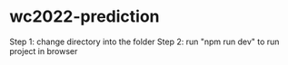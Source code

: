 # wc2022-prediction
 
Step 1: change directory into the folder
Step 2: run "npm run dev" to run project in browser
